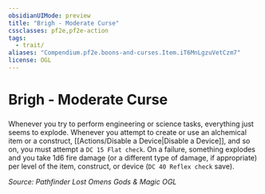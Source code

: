```yaml
---
obsidianUIMode: preview
title: "Brigh - Moderate Curse"
cssclasses: pf2e,pf2e-action
tags:
  - trait/
aliases: "Compendium.pf2e.boons-and-curses.Item.iT6MnLgzuVetCzm7"
license: OGL
---
```

# Brigh - Moderate Curse

### 






Whenever you try to perform engineering or science tasks, everything just seems to explode. Whenever you attempt to create or use an alchemical item or a construct, [[Actions/Disable a Device|Disable a Device]], and so on, you must attempt a `DC 15 Flat check`. On a failure, something explodes and you take 1d6 fire damage (or a different type of damage, if appropriate) per level of the item, construct, or device (`DC 40 Reflex check` save).

*Source: Pathfinder Lost Omens Gods & Magic*
*OGL*
